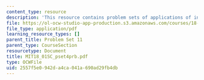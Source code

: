 ```yaml
---
content_type: resource
description: 'This resource contains problem sets of applications of integration. '
file: https://ol-ocw-studio-app-production.s3.amazonaws.com/courses/18-01sc-single-variable-calculus-fall-2010/2557f5e0942da4ca041a690ad29fb4db_MIT18_01SC_pset4prb.pdf
file_type: application/pdf
learning_resource_types: []
parent_title: Problem Set 11
parent_type: CourseSection
resourcetype: Document
title: MIT18_01SC_pset4prb.pdf
type: OCWFile
uid: 2557f5e0-942d-a4ca-041a-690ad29fb4db
---
```

